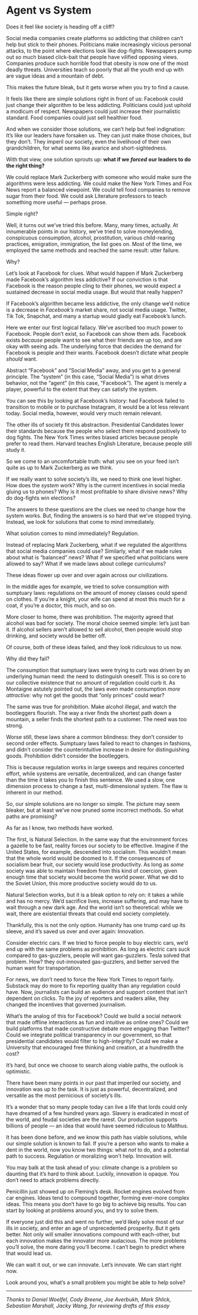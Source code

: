 # Agent vs System


Does it feel like society is heading off a cliff?

Social media companies create platforms so addicting that children can’t help
but stick to their phones. Politicians make increasingly vicious personal
attacks, to the point where elections look like dog-fights. Newspapers pump
out so much biased click-bait that people have vilified opposing views.
Companies produce such horrible food that obesity is now one of the most
deadly threats. Universities teach so poorly that all the youth end up with
are vague ideas and a mountain of debt.

This makes the future bleak, but it gets worse when you try to find a cause.

It feels like there are simple solutions right in front of us: Facebook could
just change their algorithm to be less addicting. Politicians could just
uphold a modicum of respect. Newspapers could just increase their journalistic
standard. Food companies could just sell healthier food.

And when we consider those solutions, we can’t help but feel indignation: It’s
like our leaders have forsaken us. They can just make those choices, but they
don’t. They imperil our society, even the livelihood of their own
grandchildren, for what seems like avarice and short-sightedness.

With that view, one solution sprouts up: **what if we** **_forced_** **our
leaders to do the right thing?**

We could replace Mark Zuckerberg with someone who would make sure the
algorithms were less addicting. We could make the New York Times and Fox News
report a balanced viewpoint. We could tell food companies to remove sugar from
their food. We could ask Literature professors to teach something more useful
— perhaps prose.

Simple right?

Well, it turns out we’ve tried this before. Many, many times, actually. At
innumerable points in our history, we’ve tried to solve moneylending,
conspicuous consumption, alcohol, prostitution, various child-rearing
practices, emigration, immigration, the list goes on. Most of the time, we
employed the same methods and reached the same result: utter failure.

Why?

Let’s look at Facebook for clues. What would happen if Mark Zuckerberg made
Facebook’s algorithm less addictive? If our conviction is that Facebook is the
reason people cling to their phones, we would expect a sustained decrease in
social media usage. But would that really happen?

If Facebook’s algorithm became less addictive, the only change we’d notice is
a decrease in _Facebook’s_ market share, not social media usage. Twitter, Tik
Tok, Snapchat, and many a startup would gladly eat Facebook’s lunch.

Here we enter our first logical fallacy. We’ve ascribed too much power to
Facebook. People don’t exist, so Facebook can show them ads. Facebook exists
_because_ people want to see what their friends are up too, and are okay with
seeing ads. The underlying force that decides the demand for Facebook is
people and their wants. Facebook doesn’t dictate what people _should_ want.

Abstract “Facebook” and “Social Media” away, and you get to a general
principle. The “system” (in this case, “Social Media”) is what drives
behavior, not the “agent” (in this case, “Facebook”). The agent is merely a
player, powerful to the extent that they can satisfy the system.

You can see this by looking at Facebook’s history: had Facebook failed to
transition to mobile or to purchase Instagram, it would be a lot less relevant
today. Social media, however, would very much remain relevant.

The other ills of society fit this abstraction. Presidential Candidates lower
their standards because the people who select them respond positively to dog
fights. The New York Times writes biased articles because people prefer to
read them. Harvard teaches English Literature, because people still study it.

So we come to an uncomfortable truth: what you see on your feed isn’t quite as
up to Mark Zuckerberg as we think.

If we really want to solve society’s ills, we need to think one level higher.
How does the _system_ work? Why is the current incentives in social media
gluing us to phones? Why is it most profitable to share divisive news? Why do
dog-fights win elections?

The answers to these questions are the clues we need to change how the system
works. But, finding the answers is so hard that we’ve stopped trying. Instead,
we look for solutions that come to mind immediately.

What solution comes to mind immediately? Regulation.

Instead of replacing Mark Zuckerberg, what if we regulated the algorithms that
social media companies could use? Similarly, what if we made rules about what
is “balanced” news? What if we specified what politicians were allowed to say?
What if we made laws about college curriculums?

These ideas flower up over and over again across our civilizations.

In the middle ages for example, we tried to solve consumption with sumptuary
laws: regulations on the amount of money classes could spend on clothes. If
you’re a knight, your wife can spend at most this much for a coat, if you’re a
doctor, this much, and so on.

More closer to home, there was prohibition. The majority agreed that alcohol
was bad for society. The moral choice seemed simple: let’s just ban it. If
alcohol sellers aren’t allowed to sell alcohol, then people would stop
drinking, and society would be better off.

Of course, both of these ideas failed, and they look ridiculous to us now.

Why did they fail?

The consumption that sumptuary laws were trying to curb was driven by an
underlying human need: the need to distinguish oneself. This is so core to our
collective existence that no amount of regulation could curb it. As Montaigne
astutely pointed out, the laws even made consumption _more attractive:_ why
not get the goods that “only princes” could wear?

The same was true for prohibition. Make alcohol illegal, and watch the
bootleggers flourish. The way a river finds the shortest path down a mountain,
a seller finds the shortest path to a customer. The need was too strong.

Worse still, these laws share a common blindness: they don’t consider to
second order effects. Sumptuary laws failed to react to changes in fashions,
and didn’t consider the counterintuitive increase in desire for distinguishing
goods. Prohibition didn’t consider the bootleggers.

This is because regulation works in large sweeps and requires concerted
effort, while systems are versatile, decentralized, and can change faster than
the time it takes you to finish this sentence. We used a slow, one dimension
process to change a fast, multi-dimensional system. The flaw is inherent in
our method.

So, our simple solutions are no longer so simple. The picture may seem
bleaker, but at least we’ve now pruned some incorrect methods. So what paths
are promising?

As far as I know, two methods have worked.

The first, is Natural Selection. In the same way that the environment forces a
gazelle to be fast, reality forces our society to be effective. Imagine if the
United States, for example, descended into socialism. This wouldn’t mean that
the whole world would be doomed to it. If the consequences of socialism bear
fruit, our society would lose productivity. As long as _some_ society was able
to maintain freedom from this kind of coercion, given enough time that society
would become the world power. What we did to the Soviet Union, this more
productive society would do to us.

Natural Selection works, but it is a bleak option to rely on: it takes a while
and has no mercy. We’d sacrifice lives, increase suffering, and may have to
wait through a new dark age. And the world isn’t so theoretical: while we
wait, there are existential threats that could end society completely.

Thankfully, this is not the only option. Humanity has one trump card up its
sleeve, and it’s saved us over and over again: Innovation.

Consider electric cars. If we tried to force people to buy electric cars, we’d
end up with the same problems as prohibition. As long as electric cars suck
compared to gas-guzzlers, people will want gas-guzzlers. Tesla solved that
problem. How? they out-innovated gas-guzzlers, and better served the human
want for transportation.

For news, we don’t need to force the New York Times to report fairly. Substack
may do more to fix reporting quality than any regulation could have. Now,
journalists can build an audience and support content that isn’t dependent on
clicks. To the joy of reporters and readers alike, they changed the incentives
that governed journalism.

What’s the analog of this for Facebook? Could we build a social network that
made offline interactions as fun and intuitive as online ones? Could we build
platforms that made constructive debate more engaging than Twitter? Could we
integrate political transparency in our government, so that presidential
candidates would filter to high-integrity? Could we make a University that
encouraged free thinking and creation, at a hundredth the cost?

It’s hard, but once we choose to search along viable paths, the outlook is
optimistic.

There have been many points in our past that imperiled our society, and
innovation was up to the task. It is just as powerful, decentralized, and
versatile as the most pernicious of society’s ills.

It’s a wonder that so many people today can live a life that lords could only
have dreamed of a few hundred years ago. Slavery is eradicated in most of the
world, and feudal societies are the rarest. Our production supports billions
of people — an idea that would have seemed ridiculous to Malthus.

It has been done before, and we know this path has viable solutions, while our
simple solution is known to fail. If you’re a person who wants to make a dent
in the world, now you know two things: what _not_ to do, and a potential path
to success. Regulation or moralizing won’t help. Innovation will.

You may balk at the task ahead of you: climate change is a problem so daunting
that it’s hard to think about. Luckily, innovation is opaque. You don’t need
to attack problems directly.

Penicillin just showed up on Fleming’s desk. Rocket engines evolved from car
engines. Ideas tend to compound together, forming ever-more complex ideas.
This means you don’t have to go big to achieve big results. You can start by
looking at problems around you, and try to solve them.

If everyone just did this and went no further, we’d likely solve most of our
ills in society, and enter an age of unprecedented prosperity. But it gets
better. Not only will smaller innovations compound with each-other, but each
innovation makes the innovator more audacious. The more problems you’ll solve,
the more daring you’ll become. I can’t begin to predict where that would lead
us.

We can wait it out, or we can innovate. Let’s innovate. We can start right
now.

Look around you, what’s a small problem you might be able to help solve?

* * *

_Thanks to Daniel Woelfel, Cody Breene, Joe Averbukh, Mark Shlick, Sebastian
Marshall, Jacky Wang, for reviewing drafts of this essay_

